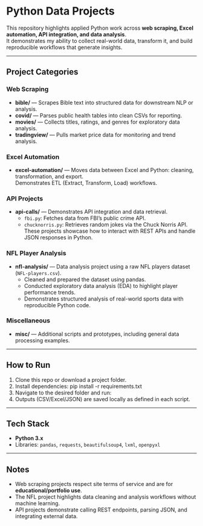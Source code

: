 # Python Data Projects

This repository highlights applied Python work across **web scraping, Excel automation, API integration, and data analysis**.  
It demonstrates my ability to collect real-world data, transform it, and build reproducible workflows that generate insights.

---

## Project Categories

### Web Scraping
- **bible/** — Scrapes Bible text into structured data for downstream NLP or analysis.  
- **covid/** — Parses public health tables into clean CSVs for reporting.  
- **movies/** — Collects titles, ratings, and genres for exploratory data analysis.  
- **tradingview/** — Pulls market price data for monitoring and trend analysis.

### Excel Automation
- **excel-automation/** — Moves data between Excel and Python: cleaning, transformation, and export.  
  Demonstrates ETL (Extract, Transform, Load) workflows.

### API Projects
- **api-calls/** — Demonstrates API integration and data retrieval.  
  - `fbi.py`: Fetches data from FBI’s public crime API.  
  - `chucknorris.py`: Retrieves random jokes via the Chuck Norris API.  
  These projects showcase how to interact with REST APIs and handle JSON responses in Python.

### NFL Player Analysis
- **nfl-analysis/** — Data analysis project using a raw NFL players dataset (`NFL-players.csv`).  
  - Cleaned and prepared the dataset using pandas.  
  - Conducted exploratory data analysis (EDA) to highlight player performance trends.  
  - Demonstrates structured analysis of real-world sports data with reproducible Python code.

### Miscellaneous
- **misc/** — Additional scripts and prototypes, including general data processing examples.

---

## How to Run
1. Clone this repo or download a project folder.  
2. Install dependencies:  pip install -r requirements.txt
3. Navigate to the desired folder and run:
4. Outputs (CSV/Excel/JSON) are saved locally as defined in each script.

---

## Tech Stack
- **Python 3.x**  
- Libraries: `pandas`, `requests`, `beautifulsoup4`, `lxml`, `openpyxl`  

---

## Notes
- Web scraping projects respect site terms of service and are for **educational/portfolio use**.  
- The NFL project highlights data cleaning and analysis workflows without machine learning.  
- API projects demonstrate calling REST endpoints, parsing JSON, and integrating external data.
